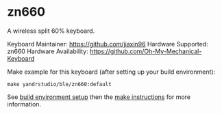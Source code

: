 zn660
===

A wireless split 60% keyboard.

Keyboard Maintainer: https://github.com/jiaxin96
Hardware Supported: zn660
Hardware Availability: https://github.com/Oh-My-Mechanical-Keyboard 

Make example for this keyboard (after setting up your build environment):

    make yandrstudio/ble/zn660:default

See [build environment setup](https://docs.qmk.fm/#/getting_started_build_tools) then the [make instructions](https://docs.qmk.fm/#/getting_started_make_guide) for more information.
